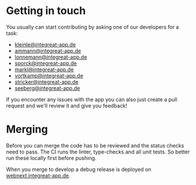 # Getting in touch

You usually can start contributing by asking one of our developers for a task:
* <kleinle@integreat-app.de>
* <ammann@integreat-app.de>
* <lonnemann@integreat-app.de>
* <sporck@integreat-app.de>
* <markl@integreat-app.de>
* <vortkamp@integreat-app.de>
* <stricker@integreat-app.de>
* <seeberg@integreat-app.de>

If you encounter any issues with the app you can also just create a pull request and we'll review
it and give you feedback!

# Merging
Before you can merge the code has to be reviewed and the status checks need to pass.
The CI runs the linter, type-checks and all unit tests. So better run these locally first before pushing.

When you merge to develop a debug release is deployed on [webnext.integreat-app.de](https://webnext.integreat-app.de/).
